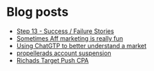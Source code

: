 # Blog posts
<!-- BLOG-POST-LIST:START -->
- [Step 13 - Success / Failure Stories](https://afflift.com/f/threads/step-13-success-failure-stories.7484/)
- [Sometimes Aff marketing is really fun](https://afflift.com/f/threads/sometimes-aff-marketing-is-really-fun.10381/)
- [Using ChatGTP to better understand a market](https://afflift.com/f/threads/using-chatgtp-to-better-understand-a-market.10422/)
- [propellerads account suspension](https://afflift.com/f/threads/propellerads-account-suspension.10339/)
- [Richads Target Push CPA](https://afflift.com/f/threads/richads-target-push-cpa.10408/)
<!-- BLOG-POST-LIST:END -->
